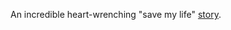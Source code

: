 An incredible heart-wrenching "save my life" <a href="https://www.nejm.org/doi/full/10.1056/NEJMp2016293">story</a>. 
